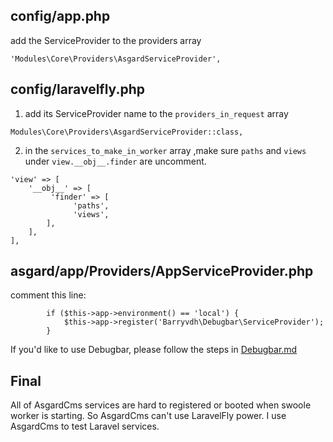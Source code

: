 ## config/app.php
add the ServiceProvider to the providers array
```
'Modules\Core\Providers\AsgardServiceProvider',
```

## config/laravelfly.php
1. add its ServiceProvider name to the `providers_in_request` array
```
Modules\Core\Providers\AsgardServiceProvider::class,
```

2. in the `services_to_make_in_worker` array ,make sure `paths` and `views` under `view.__obj__.finder` are uncomment.
```
'view' => [
    '__obj__' => [
         'finder' => [
              'paths',
              'views',
        ],
    ],
],
```

## asgard/app/Providers/AppServiceProvider.php 
comment this line:
```
		if ($this->app->environment() == 'local') {
			$this->app->register('Barryvdh\Debugbar\ServiceProvider');
		}
```
If you'd like to use Debugbar, please follow the steps in [Debugbar.md](Debugbar.md)

## Final
All of AsgardCms services are hard to registered or booted when swoole worker is starting. So AsgardCms can't use LaravelFly power. I use AsgardCms to test Laravel services.

